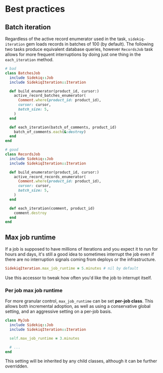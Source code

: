# Best practices

## Batch iteration

Regardless of the active record enumerator used in the task, `sidekiq-iteration` gem loads records in batches of 100 (by default).
The following two tasks produce equivalent database queries, however `RecordsJob` task allows for more frequent interruptions by doing just one thing in the `each_iteration` method.

```ruby
# bad
class BatchesJob
  include Sidekiq::Job
  include SidekiqIteration::Iteration

  def build_enumerator(product_id, cursor:)
    active_record_batches_enumerator(
      Comment.where(product_id: product_id),
      cursor: cursor,
      batch_size: 5,
    )
  end

  def each_iteration(batch_of_comments, product_id)
    batch_of_comments.each(&:destroy)
  end
end

# good
class RecordsJob
  include Sidekiq::Job
  include SidekiqIteration::Iteration

  def build_enumerator(product_id, cursor:)
    active_record_records_enumerator(
      Comment.where(product_id: product_id),
      cursor: cursor,
      batch_size: 5,
    )
  end

  def each_iteration(comment, product_id)
    comment.destroy
  end
end
```

## Max job runtime

If a job is supposed to have millions of iterations and you expect it to run for hours and days, it's still a good idea to sometimes interrupt the job even if there are no interruption signals coming from deploys or the infrastructure.

```ruby
SidekiqIteration.max_job_runtime = 5.minutes # nil by default
```

Use this accessor to tweak how often you'd like the job to interrupt itself.

### Per job max job runtime

For more granular control, `max_job_runtime` can be set **per-job class**. This allows both incremental adoption, as well as using a conservative global setting, and an aggressive setting on a per-job basis.

```ruby
class MyJob
  include Sidekiq::Job
  include SidekiqIteration::Iteration

  self.max_job_runtime = 3.minutes

  # ...
end
```

This setting will be inherited by any child classes, although it can be further overridden.
